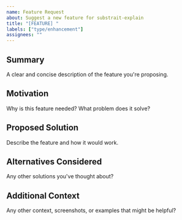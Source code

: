 ```yaml
---
name: Feature Request
about: Suggest a new feature for substrait-explain
title: "[FEATURE] "
labels: ["type/enhancement"]
assignees: ""
---
```


## Summary

A clear and concise description of the feature you're proposing.

## Motivation

Why is this feature needed? What problem does it solve?

## Proposed Solution

Describe the feature and how it would work.

## Alternatives Considered

Any other solutions you've thought about?

## Additional Context

Any other context, screenshots, or examples that might be helpful?
